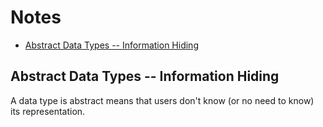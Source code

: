 # Notes

<!-- TOC depthFrom:2 depthTo:6 withLinks:1 updateOnSave:1 orderedList:0 -->

- [Abstract Data Types -- Information Hiding](#abstract-data-types-information-hiding)

<!-- /TOC -->

## Abstract Data Types -- Information Hiding

A data type is abstract means that users don't know (or no need to know) its representation.
